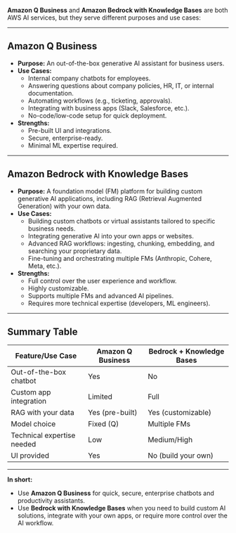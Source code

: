 **Amazon Q Business** and **Amazon Bedrock with Knowledge Bases** are both AWS AI services, but they serve different purposes and use cases:

---

## Amazon Q Business

- **Purpose:** An out-of-the-box generative AI assistant for business users.
- **Use Cases:**
  - Internal company chatbots for employees.
  - Answering questions about company policies, HR, IT, or internal documentation.
  - Automating workflows (e.g., ticketing, approvals).
  - Integrating with business apps (Slack, Salesforce, etc.).
  - No-code/low-code setup for quick deployment.
- **Strengths:** 
  - Pre-built UI and integrations.
  - Secure, enterprise-ready.
  - Minimal ML expertise required.

---

## Amazon Bedrock with Knowledge Bases

- **Purpose:** A foundation model (FM) platform for building custom generative AI applications, including RAG (Retrieval Augmented Generation) with your own data.
- **Use Cases:**
  - Building custom chatbots or virtual assistants tailored to specific business needs.
  - Integrating generative AI into your own apps or websites.
  - Advanced RAG workflows: ingesting, chunking, embedding, and searching your proprietary data.
  - Fine-tuning and orchestrating multiple FMs (Anthropic, Cohere, Meta, etc.).
- **Strengths:**
  - Full control over the user experience and workflow.
  - Highly customizable.
  - Supports multiple FMs and advanced AI pipelines.
  - Requires more technical expertise (developers, ML engineers).

---

## Summary Table

| Feature/Use Case                | Amazon Q Business         | Bedrock + Knowledge Bases      |
|---------------------------------|---------------------------|-------------------------------|
| Out-of-the-box chatbot          | Yes                       | No                            |
| Custom app integration          | Limited                   | Full                          |
| RAG with your data              | Yes (pre-built)           | Yes (customizable)            |
| Model choice                    | Fixed (Q)                 | Multiple FMs                  |
| Technical expertise needed      | Low                       | Medium/High                   |
| UI provided                     | Yes                       | No (build your own)           |

---

**In short:**  
- Use **Amazon Q Business** for quick, secure, enterprise chatbots and productivity assistants.
- Use **Bedrock with Knowledge Bases** when you need to build custom AI solutions, integrate with your own apps, or require more control over the AI workflow.